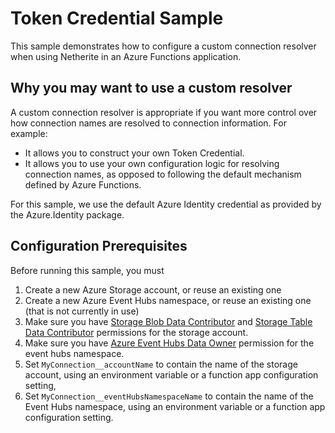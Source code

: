 ﻿# Token Credential Sample

This sample demonstrates how to configure a custom connection resolver when using Netherite in an Azure Functions application.

## Why you may want to use a custom resolver

A custom connection resolver is appropriate if you want more control over how connection names are resolved to connection information. For example:

- It allows you to construct your own Token Credential.
- It allows you to use your own configuration logic for resolving connection names, as opposed to following the default mechanism defined by Azure Functions.

For this sample, we use the default Azure Identity credential as provided by the Azure.Identity package.

## Configuration Prerequisites

Before running this sample, you must

1. Create a new Azure Storage account, or reuse an existing one
2. Create a new Azure Event Hubs namespace, or reuse an existing one (that is not currently in use)
3. Make sure you have [Storage Blob Data Contributor](https://learn.microsoft.com/en-us/azure/role-based-access-control/built-in-roles#storage-blob-data-contributor) and [Storage Table Data Contributor](https://learn.microsoft.com/en-us/azure/role-based-access-control/built-in-roles#storage-table-data-contributor) permissions for the storage account.
4. Make sure you have [Azure Event Hubs Data Owner](https://learn.microsoft.com/en-us/azure/role-based-access-control/built-in-roles#azure-event-hubs-data-owner) permission for the event hubs namespace.
5. Set `MyConnection__accountName` to contain the name of the storage account, using an environment variable or a function app configuration setting,
6. Set `MyConnection__eventHubsNamespaceName` to contain the name of the Event Hubs namespace, using an environment variable or a function app configuration setting.

